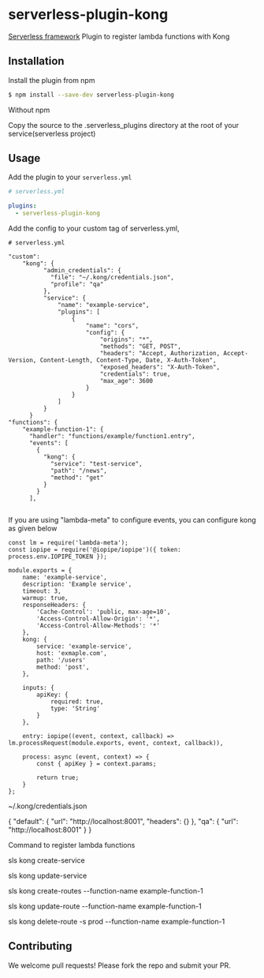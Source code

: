 # serverless-plugin-kong

[Serverless framework](https://www.serverless.com) Plugin to register lambda functions with Kong

## Installation

Install the plugin from npm

```bash
$ npm install --save-dev serverless-plugin-kong
```

Without npm

Copy the source to the .serverless_plugins directory at the root of your service(serverless project)

## Usage

Add the plugin to your `serverless.yml`

```yaml
# serverless.yml

plugins:
  - serverless-plugin-kong
```

Add the config to your custom tag of serverless.yml,

```
# serverless.yml

"custom":
    "kong": {
          "admin_credentials": {
            "file": "~/.kong/credentials.json",
            "profile": "qa"
          },
          "service": {
              "name": "example-service",
              "plugins": [
                  {
                      "name": "cors",
                      "config": {
                          "origins": "*",
                          "methods": "GET, POST",
                          "headers": "Accept, Authorization, Accept-Version, Content-Length, Content-Type, Date, X-Auth-Token",
                          "exposed_headers": "X-Auth-Token",
                          "credentials": true,
                          "max_age": 3600
                      }
                  }
              ]
          }
      }
"functions": {
    "example-function-1": {
      "handler": "functions/example/function1.entry",
      "events": [
        {
          "kong": {
            "service": "test-service",
            "path": "/news",
            "method": "get"
          }
        }
      ],
    
```
If you are using "lambda-meta" to configure events, you can configure kong as given below
```
const lm = require('lambda-meta');
const iopipe = require('@iopipe/iopipe')({ token: process.env.IOPIPE_TOKEN });

module.exports = {
    name: 'example-service',
    description: 'Example service',
    timeout: 3,
    warmup: true,
    responseHeaders: {
        'Cache-Control': 'public, max-age=10',
        'Access-Control-Allow-Origin': '*',
        'Access-Control-Allow-Methods': '*'
    },
    kong: {
        service: 'example-service',
        host: 'exmaple.com',
        path: '/users'
        method: 'post',
    },

    inputs: {
        apiKey: {
            required: true,
            type: 'String'
        }
    },

    entry: iopipe((event, context, callback) => lm.processRequest(module.exports, event, context, callback)),

    process: async (event, context) => {
        const { apiKey } = context.params;

        return true;
    }
};

```


~/.kong/credentials.json

{
  "default": { 
    "url": "http://localhost:8001",
    "headers": {}
  },
  "qa": {
   "url": "http://localhost:8001"
  }
}


Command to register lambda functions

sls kong create-service 

sls kong update-service

sls kong create-routes --function-name example-function-1

sls kong update-route --function-name example-function-1

sls kong delete-route -s prod --function-name example-function-1

## Contributing

We welcome pull requests! Please fork the repo and submit your PR.
